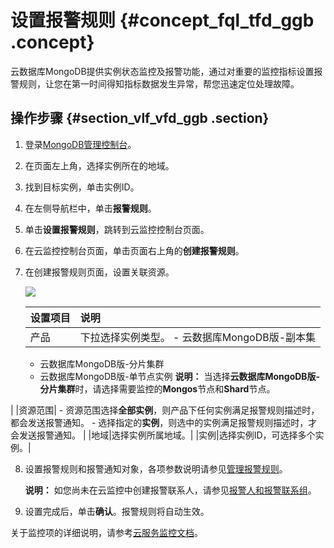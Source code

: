 # 设置报警规则 {#concept_fql_tfd_ggb .concept}

云数据库MongoDB提供实例状态监控及报警功能，通过对重要的监控指标设置报警规则，让您在第一时间得知指标数据发生异常，帮您迅速定位处理故障。

## 操作步骤 {#section_vlf_vfd_ggb .section}

1.  登录[MongoDB管理控制台](https://mongodb.console.aliyun.com/#/mongodb/list)。
2.  在页面左上角，选择实例所在的地域。
3.  找到目标实例，单击实例ID。
4.  在左侧导航栏中，单击**报警规则**。
5.  单击**设置报警规则**，跳转到云监控控制台页面。
6.  在云监控控制台页面，单击页面右上角的**创建报警规则**。
7.  在创建报警规则页面，设置关联资源。

    ![](http://static-aliyun-doc.oss-cn-hangzhou.aliyuncs.com/assets/img/6733/154777463421142_zh-CN.png)

    |设置项目|说明|
    |:---|:-|
    |产品|下拉选择实例类型。    -   云数据库MongoDB版-副本集
    -   云数据库MongoDB版-分片集群
    -   云数据库MongoDB版-单节点实例
**说明：** 当选择**云数据库MongoDB版-分片集群**时，请选择需要监控的**Mongos**节点和**Shard**节点。

|
    |资源范围|     -   资源范围选择**全部实例**，则产品下任何实例满足报警规则描述时，都会发送报警通知。
    -   选择指定的**实例**，则选中的实例满足报警规则描述时，才会发送报警通知。
 |
    |地域|选择实例所属地域。|
    |实例|选择实例ID，可选择多个实例。|

8.  设置报警规则和报警通知对象，各项参数说明请参见[管理报警规则](https://www.alibabacloud.com/help/zh/doc-detail/28610.htm)。

    **说明：** 如您尚未在云监控中创建报警联系人，请参见[报警人和报警联系组](https://www.alibabacloud.com/help/zh/doc-detail/28609.htm)。

9.  设置完成后，单击**确认**。报警规则将自动生效。

关于监控项的详细说明，请参考[云服务监控文档](https://www.alibabacloud.com/help/zh/doc-detail/35259.htm)。

